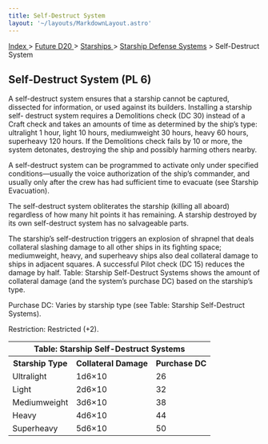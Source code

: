 ```yaml
---
title: Self-Destruct System
layout: '~/layouts/MarkdownLayout.astro'
---
```


[ Index ](/) > [ Future D20 ](/future.d20.srd) > [ Starships ](/future.d20.srd/starships) > [Starship Defense Systems](/future.d20.srd/starships/starship.defense.systems) > Self-Destruct System

##  Self-Destruct System (PL 6)

A self-destruct system ensures that a starship cannot be captured, dissected
for information, or used against its builders. Installing a starship self-
destruct system requires a Demolitions check (DC 30) instead of a Craft check
and takes an amounts of time as determined by the ship’s type: ultralight 1
hour, light 10 hours, mediumweight 30 hours, heavy 60 hours, superheavy 120
hours. If the Demolitions check fails by 10 or more, the system detonates,
destroying the ship and possibly harming others nearby.

A self-destruct system can be programmed to activate only under specified
conditions—usually the voice authorization of the ship’s commander, and
usually only after the crew has had sufficient time to evacuate (see Starship
Evacuation).

The self-destruct system obliterates the starship (killing all aboard)
regardless of how many hit points it has remaining. A starship destroyed by
its own self-destruct system has no salvageable parts.

The starship’s self-destruction triggers an explosion of shrapnel that deals
collateral slashing damage to all other ships in its fighting space;
mediumweight, heavy, and superheavy ships also deal collateral damage to ships
in adjacent squares. A successful Pilot check (DC 15) reduces the damage by
half. Table: Starship Self-Destruct Systems shows the amount of collateral
damage (and the system’s purchase DC) based on the starship’s type.

Purchase DC: Varies by starship type (see Table: Starship Self-Destruct
Systems).

Restriction: Restricted (+2).


<table> <tr> <th colspan="3"> Table: Starship Self-Destruct Systems </th> </tr> <tr> <th> Starship Type </th> <th> Collateral Damage </th> <th> Purchase DC </th> </tr> <tr> <td> Ultralight </td> <td> 1d6×10 </td> <td> 26 </td> </tr> <tr class="shaded"> <td> Light </td> <td> 2d6×10 </td> <td> 32 </td> </tr> <tr> <td> Mediumweight </td> <td> 3d6×10 </td> <td> 38 </td> </tr> <tr class="shaded"> <td> Heavy </td> <td> 4d6×10 </td> <td> 44 </td> </tr> <tr> <td> Superheavy </td> <td> 5d6×10 </td> <td> 50 </td> </tr> </table>



